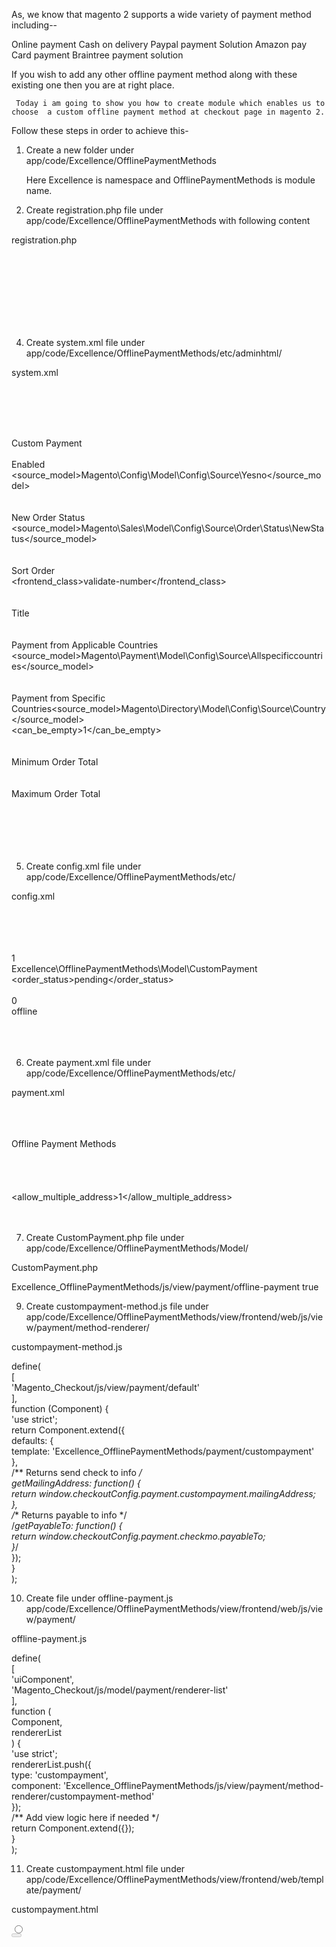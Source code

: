 As, we know that magento 2 supports a wide variety of payment method including--

Online payment
Cash on delivery
Paypal payment Solution
Amazon pay
Card payment
Braintree payment solution

If you wish to add any other offline payment method along with these existing one then you are at right place.



     Today i am going to show you how to create module which enables us to choose  a custom offline payment method at checkout page in magento 2.



Follow these steps in order to achieve this-



1. Create a new folder under app/code/Excellence/OfflinePaymentMethods


    Here Excellence is namespace and OfflinePaymentMethods is module name.



2. Create registration.php file under app/code/Excellence/OfflinePaymentMethods with following          content



registration.php



 <?php  
 \Magento\Framework\Component\ComponentRegistrar::register(  
 \Magento\Framework\Component\ComponentRegistrar::MODULE,  
 'Excellence_OfflinePaymentMethods',  
 __DIR__  
 );  




3. Create module.xml file under app/code/Excellence/OfflinePaymentMethods/etc/



 module.xml



 <?xml version="1.0"?>  
 <config xmlns:xsi="http://www.w3.org/2001/XMLSchema-instance"  
 xsi:noNamespaceSchemaLocation="urn:magento:framework:Module/etc/module.xsd">  
      <module name="Excellence_OfflinePaymentMethods" setup_version="0.1.0">  
           <sequence>  
                <module name="Magento_Store"/>  
                <module name="Magento_Catalog"/>  
           </sequence>  
      </module>  
 </config>  




4.  Create system.xml file under app/code/Excellence/OfflinePaymentMethods/etc/adminhtml/



 system.xml



 <?xml version="1.0"?>  
 <config xmlns:xsi="http://www.w3.org/2001/XMLSchema-instance"  
 xsi:noNamespaceSchemaLocation="urn:magento:module:Magento_Config:etc/system_file.xsd">  
      <system>  
           <section id="payment" translate="label" type="text" sortOrder="400" showInDefault="1" showInWebsite="1" showInStore="1">  
                <group id="custompayment" translate="label" type="text" sortOrder="101" showInDefault="1" showInWebsite="1" showInStore="1">  
                     <label>Custom Payment</label>  
                     <field id="active" translate="label" type="select" sortOrder="1" showInDefault="1" showInWebsite="1" showInStore="0" canRestore="1">  
                          <label>Enabled</label>  
                          <source_model>Magento\Config\Model\Config\Source\Yesno</source_model>  
                     </field>  
                     <field id="order_status" translate="label" type="select" sortOrder="20" showInDefault="1" showInWebsite="1" showInStore="0" canRestore="1">  
                          <label>New Order Status</label>  
                          <source_model>Magento\Sales\Model\Config\Source\Order\Status\NewStatus</source_model>  
                     </field>  
                     <field id="sort_order" translate="label" type="text" sortOrder="100" showInDefault="1" showInWebsite="1" showInStore="0">  
                          <label>Sort Order</label>  
                          <frontend_class>validate-number</frontend_class>  
                     </field>  
                     <field id="title" translate="label" type="text" sortOrder="10" showInDefault="1" showInWebsite="1" showInStore="1" canRestore="1">  
                          <label>Title</label>  
                     </field>  
                     <field id="allowspecific" translate="label" type="allowspecific" sortOrder="50" showInDefault="1" showInWebsite="1" showInStore="0" canRestore="1">  
                          <label>Payment from Applicable Countries</label>  
                          <source_model>Magento\Payment\Model\Config\Source\Allspecificcountries</source_model>  
                     </field>  
                     <field id="specificcountry" translate="label" type="multiselect" sortOrder="51" showInDefault="1" showInWebsite="1" showInStore="0">  
                          <label>Payment from Specific Countries</label><source_model>Magento\Directory\Model\Config\Source\Country</source_model>  
                          <can_be_empty>1</can_be_empty>  
                     </field>  
                     <field id="min_order_total" translate="label" type="text" sortOrder="98" showInDefault="1" showInWebsite="1" showInStore="0">  
                          <label>Minimum Order Total</label>  
                     </field>  
                     <field id="max_order_total" translate="label" type="text" sortOrder="99" showInDefault="1" showInWebsite="1" showInStore="0">  
                          <label>Maximum Order Total</label>  
                     </field>  
                     <field id="model"></field>  
                </group>  
           </section>  
      </system>  
 </config>  






5.  Create config.xml file under app/code/Excellence/OfflinePaymentMethods/etc/



  config.xml



 <?xml version="1.0"?>  
 <config xmlns:xsi="http://www.w3.org/2001/XMLSchema-instance"  
 xsi:noNamespaceSchemaLocation="urn:magento:module:Magento_Store:etc/config.xsd">  
      <default>  
           <payment>  
                <custompayment>  
                     <active>1</active>  
                     <model>Excellence\OfflinePaymentMethods\Model\CustomPayment</model>  
                     <order_status>pending</order_status>  
                     <title>Excellence Custom Payment Method</title>  
                     <allowspecific>0</allowspecific>  
                     <group>offline</group>  
                </custompayment>  
           </payment>  
      </default>  
 </config>  




6. Create payment.xml file under app/code/Excellence/OfflinePaymentMethods/etc/



 payment.xml



 <?xml version="1.0"?>  
 <payment xmlns:xsi="http://www.w3.org/2001/XMLSchema-instance"  
 xsi:noNamespaceSchemaLocation="urn:magento:module:Magento_Payment:etc/payment.xsd">  
      <groups>  
           <group id="offline">  
                <label>Offline Payment Methods</label>  
           </group>  
      </groups>  
      <methods>  
           <method name="custompayment">  
           <allow_multiple_address>1</allow_multiple_address>  
           </method>  
      </methods>  
 </payment>  




7. Create CustomPayment.php file under app/code/Excellence/OfflinePaymentMethods/Model/



  CustomPayment.php



 <?php  
 namespace Excellence\OfflinePaymentMethods\Model;  
 class CustomPayment extends \Magento\Payment\Model\Method\AbstractMethod  
 {  
      const PAYMENT_METHOD_CUSTOM_INVOICE_CODE = 'custompayment';  
      /**  
      * Payment method code  
      *  
      * @var string  
      */  
      protected $_code = self::PAYMENT_METHOD_CUSTOM_INVOICE_CODE;  
 }  


8. Create checkout_index_index.xml file under

app/code/Excellence/OfflinePaymentMethods/view/frontend/layout/checkout_index_index.xml



checkout_index_index.xml



 <?xml version="1.0"?>  
 <page xmlns:xsi="http://www.w3.org/2001/XMLSchema-instance"  
 xsi:noNamespaceSchemaLocation="urn:magento:framework:View/Layout/etc/page_configuration.xsd">  
 <body>  
      <referenceBlock name="checkout.root">  
           <arguments>  
                <argument name="jsLayout" xsi:type="array">  
                     <item name="components" xsi:type="array">  
                          <item name="checkout" xsi:type="array">  
                               <item name="children" xsi:type="array">  
                                    <item name="steps" xsi:type="array">  
                                         <item name="children" xsi:type="array">  
                                              <item name="billing-step" xsi:type="array">  
                                                   <item name="children" xsi:type="array">  
                                                        <item name="payment" xsi:type="array">  
                                                             <item name="children" xsi:type="array">  
                                                                  <item name="renders" xsi:type="array">  
                                                                       <!-- merge payment method renders here -->  
                                                                       <item name="children" xsi:type="array">  
                                                                            <item name="excellence-offlinepaymentmethods" xsi:type="array">  
                                                                                 <item name="component" xsi:type="string">  
                                                                                      Excellence_OfflinePaymentMethods/js/view/payment/offline-payment  
                                                                                 </item>  
                                                                                      <item name="methods" xsi:type="array">  
                                                                                      <item name="custompayment" xsi:type="array">  
                                                                                           <item name="isBillingAddressRequired" xsi:type="boolean">true</item>  
                                                                                      </item>  
                                                                                 </item>  
                                                                            </item>  
                                                                       </item>  
                                                                  </item>  
                                                             </item>  
                                                        </item>  
                                                   </item>  
                                              </item>  
                                         </item>  
                                    </item>  
                               </item>  
                          </item>  
                     </item>  
                </argument>  
           </arguments>  
      </referenceBlock>  
 </body>  
 </page>  




9. Create custompayment-method.js file under app/code/Excellence/OfflinePaymentMethods/view/frontend/web/js/view/payment/method-renderer/



custompayment-method.js





 define(  
      [  
      'Magento_Checkout/js/view/payment/default'  
      ],  
           function (Component) {  
           'use strict';  
           return Component.extend({  
                defaults: {  
                template: 'Excellence_OfflinePaymentMethods/payment/custompayment'  
                },  
                /** Returns send check to info */  
                getMailingAddress: function() {  
                return window.checkoutConfig.payment.custompayment.mailingAddress;  
           },  
           /** Returns payable to info */  
           /*getPayableTo: function() {  
           return window.checkoutConfig.payment.checkmo.payableTo;  
           }*/  
           });  
      }  
 );  






10. Create file under offline-payment.js app/code/Excellence/OfflinePaymentMethods/view/frontend/web/js/view/payment/



 offline-payment.js



 define(  
      [  
      'uiComponent',  
      'Magento_Checkout/js/model/payment/renderer-list'  
      ],  
           function (  
           Component,  
           rendererList  
           ) {  
                'use strict';  
                rendererList.push({  
                type: 'custompayment',  
                component: 'Excellence_OfflinePaymentMethods/js/view/payment/method-renderer/custompayment-method'  
           });  
      /** Add view logic here if needed */  
      return Component.extend({});  
      }  
 );  




11. Create custompayment.html  file under app/code/Excellence/OfflinePaymentMethods/view/frontend/web/template/payment/



custompayment.html



 <div class="payment-method" data-bind="css: {'_active': (getCode() == isChecked())}">  
      <div class="payment-method-title field choice">  
           <input type="radio"  name="payment[method]" class="radio" data-bind="attr: {'id': getCode()}, value: getCode(), checked: isChecked, click: selectPaymentMethod, visible: isRadioButtonVisible()"/>  
           <label data-bind="attr: {'for': getCode()}" class="label"><span data-bind="text: getTitle()"></span></label>  
      </div>  
      <div class="payment-method-content">  
      <!-- ko foreach: getRegion('messages') -->  
      <!-- ko template: getTemplate() --><!-- /ko -->  
      <!--/ko-->  
      <div class="payment-method-billing-address">  
      <!-- ko foreach: $parent.getRegion(getBillingAddressFormName()) -->  
      <!-- ko template: getTemplate() --><!-- /ko -->  
      <!--/ko-->  
      </div>  
      <div class="checkout-agreements-block">  
      <!-- ko foreach: $parent.getRegion('before-place-order') -->  
      <!-- ko template: getTemplate() --><!-- /ko -->  
      <!--/ko-->  
      </div>  
      <div class="actions-toolbar">  
           <div class="primary">  
                <button class="action primary checkout" type="submit" data-bind="  click: placeOrder, attr: {title: $t('Place Order')}, css: {disabled: !isPlaceOrderActionAllowed()}, enable: (getCode() == isChecked()) " disabled>  
                     <span data-bind="i18n: 'Place Order'"></span>  
                </button>  
           </div>  
           </div>  
      </div>  
 </div>  
